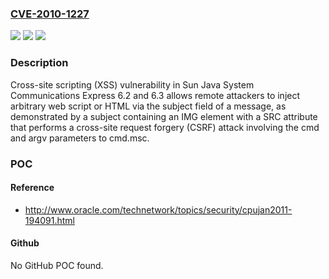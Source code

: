 ### [CVE-2010-1227](https://cve.mitre.org/cgi-bin/cvename.cgi?name=CVE-2010-1227)
![](https://img.shields.io/static/v1?label=Product&message=n%2Fa&color=blue)
![](https://img.shields.io/static/v1?label=Version&message=n%2Fa&color=blue)
![](https://img.shields.io/static/v1?label=Vulnerability&message=n%2Fa&color=brighgreen)

### Description

Cross-site scripting (XSS) vulnerability in Sun Java System Communications Express 6.2 and 6.3 allows remote attackers to inject arbitrary web script or HTML via the subject field of a message, as demonstrated by a subject containing an IMG element with a SRC attribute that performs a cross-site request forgery (CSRF) attack involving the cmd and argv parameters to cmd.msc.

### POC

#### Reference
- http://www.oracle.com/technetwork/topics/security/cpujan2011-194091.html

#### Github
No GitHub POC found.

